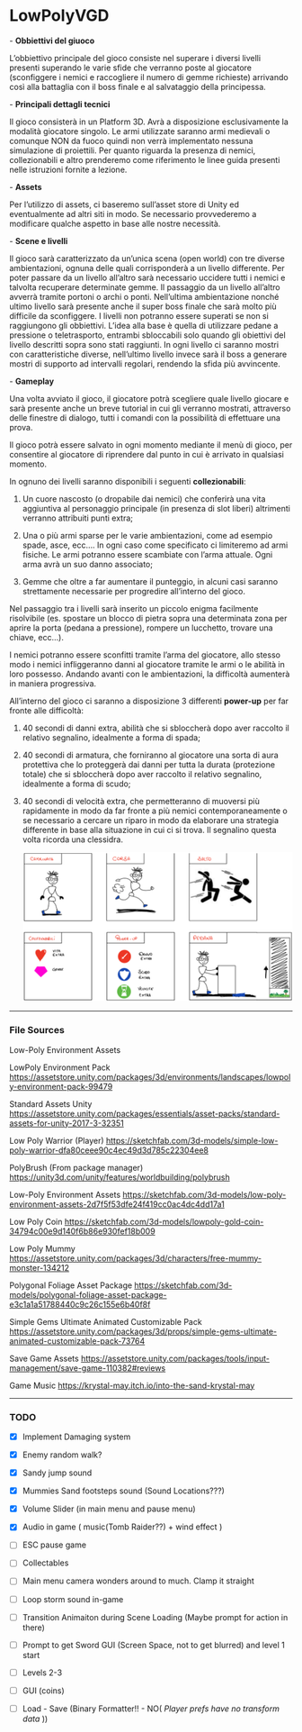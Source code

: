 # LowPolyVGD

\-     **Obbiettivi del giuoco**

L’obbiettivo principale del gioco consiste nel superare i diversi livelli presenti superando le varie sfide che verranno poste al giocatore (sconfiggere i nemici e raccogliere il numero di gemme richieste) arrivando così alla battaglia con il boss finale e al salvataggio della principessa.



\-     **Principali dettagli tecnici**

Il gioco consisterà in un Platform 3D. Avrà a disposizione esclusivamente la modalità giocatore singolo. Le armi utilizzate saranno armi medievali o comunque NON da fuoco quindi non verrà implementato nessuna simulazione di proiettili. Per quanto riguarda la presenza di nemici, collezionabili e altro prenderemo come riferimento le linee guida presenti nelle istruzioni fornite a lezione.



\-     **Assets**

Per l’utilizzo di assets, ci baseremo sull’asset store di Unity ed eventualmente ad altri siti in modo. Se necessario provvederemo a modificare qualche aspetto in base alle nostre necessità.



\-     **Scene e livelli**

Il gioco sarà caratterizzato da un’unica scena (open world) con tre diverse ambientazioni, ognuna delle quali corrisponderà a un livello differente. Per poter passare da un livello all’altro sarà necessario uccidere tutti i nemici e talvolta recuperare determinate gemme. Il passaggio da un livello all’altro avverrà tramite portoni o archi o ponti.  Nell’ultima ambientazione nonché ultimo livello sarà presente anche il super boss finale che sarà molto più difficile da sconfiggere. I livelli non potranno essere superati se non si raggiungono gli obbiettivi. L’idea alla base è quella di utilizzare pedane a pressione o teletrasporto, entrambi sbloccabili solo quando gli obiettivi del livello descritti sopra sono stati raggiunti. In ogni livello ci saranno mostri con caratteristiche diverse, nell’ultimo livello invece sarà il boss a generare mostri di supporto ad intervalli regolari, rendendo la sfida più avvincente.  



\-     **Gameplay**

Una volta avviato il gioco, il giocatore potrà scegliere quale livello giocare e sarà presente anche un breve tutorial in cui gli verranno mostrati, attraverso delle finestre di dialogo, tutti i comandi con la possibilità di effettuare una prova.

Il gioco potrà essere salvato in ogni momento mediante il menù di gioco, per consentire al giocatore di riprendere dal punto in cui è arrivato in qualsiasi momento.



In ognuno dei livelli saranno disponibili i seguenti **collezionabili**:

1.  Un cuore nascosto (o dropabile dai nemici) che conferirà una vita aggiuntiva al personaggio principale (in presenza di slot liberi) altrimenti verranno attribuiti punti extra;

2.  Una o più armi sparse per le varie ambientazioni, come ad esempio spade, asce, ecc…. In ogni caso come specificato ci limiteremo ad armi fisiche. Le armi potranno essere scambiate con l’arma attuale. Ogni arma avrà un suo danno associato;

3. Gemme che oltre a far aumentare il punteggio, in alcuni casi saranno strettamente necessarie per progredire all’interno del gioco.



Nel passaggio tra i livelli sarà inserito un piccolo enigma facilmente risolvibile (es. spostare un blocco di pietra sopra una determinata zona per aprire la porta (pedana a pressione), rompere un lucchetto, trovare una chiave, ecc…).

I nemici potranno essere sconfitti tramite l’arma del giocatore, allo stesso modo i nemici infliggeranno danni al giocatore tramite le armi o le abilità in loro possesso. Andando avanti con le ambientazioni, la difficoltà aumenterà in maniera progressiva.

All’interno del gioco ci saranno a disposizione 3 differenti **power-up** per far fronte alle difficoltà:

1. 40 secondi di danni extra, abilità che si sbloccherà dopo aver raccolto il relativo segnalino, idealmente a forma di spada;

2.  40 secondi di armatura, che forniranno al giocatore una sorta di aura protettiva che lo proteggerà dai danni per tutta la durata (protezione totale) che si sbloccherà dopo aver raccolto il relativo segnalino, idealmente a forma di scudo;

3. 40 secondi di velocità extra, che permetteranno di muoversi più rapidamente in modo da far fronte a più nemici contemporaneamente o se necessario a cercare un riparo in modo da elaborare una strategia differente in base alla situazione in cui ci si trova. Il segnalino questa volta ricorda una clessidra.

   ![image-20200509174712993](README.assets/image-20200509174712993.png)

------


### File Sources

Low-Poly Environment Assets

LowPoly Environment Pack
https://assetstore.unity.com/packages/3d/environments/landscapes/lowpoly-environment-pack-99479

Standard Assets Unity
https://assetstore.unity.com/packages/essentials/asset-packs/standard-assets-for-unity-2017-3-32351

Low Poly Warrior (Player)
https://sketchfab.com/3d-models/simple-low-poly-warrior-dfa80ceee90c4ec49d3d785c22304ee8

PolyBrush (From package manager)
https://unity3d.com/unity/features/worldbuilding/polybrush

Low-Poly Environment Assets
https://sketchfab.com/3d-models/low-poly-environment-assets-2d7f5f53dfe24f419cc0ac4dc4dd17a1

Low Poly Coin
https://sketchfab.com/3d-models/lowpoly-gold-coin-34794c00e9d140f6b86e930fef18b009

Low Poly Mummy
https://assetstore.unity.com/packages/3d/characters/free-mummy-monster-134212

Polygonal Foliage Asset Package
https://sketchfab.com/3d-models/polygonal-foliage-asset-package-e3c1a1a51788440c9c26c155e6b40f8f

Simple Gems Ultimate Animated Customizable Pack
https://assetstore.unity.com/packages/3d/props/simple-gems-ultimate-animated-customizable-pack-73764

Save Game Assets
https://assetstore.unity.com/packages/tools/input-management/save-game-110382#reviews

Game Music
https://krystal-may.itch.io/into-the-sand-krystal-may


------

### TODO
- [X] Implement Damaging system
- [x] Enemy random walk?
- [x] Sandy jump sound
- [x] Mummies Sand footsteps sound (Sound Locations???)
- [x] Volume Slider (in main menu and pause menu)
- [x] Audio in game ( music(Tomb Raider??) + wind effect )

- [ ] ESC pause game
- [ ] Collectables
- [ ] Main menu camera wonders around to much. Clamp it straight
- [ ] Loop storm sound in-game
- [ ] Transition Animaiton during Scene Loading (Maybe prompt for action in there)
- [ ] Prompt to get Sword GUI (Screen Space, not to get blurred) and level 1 start
- [ ] Levels 2-3
- [ ] GUI (coins)
- [ ] Load - Save (Binary Formatter!! - NO( *Player prefs have no transform data* ))
